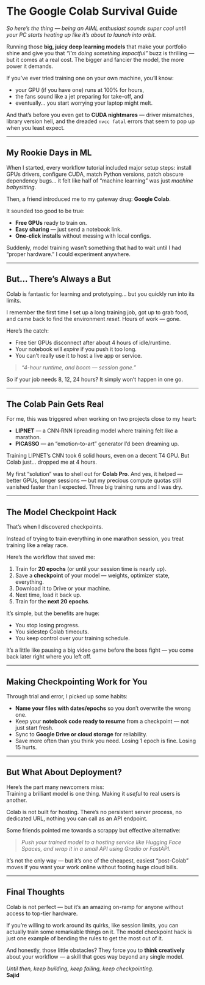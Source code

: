 # **The Google Colab Survival Guide**

*So here’s the thing — being an AIML enthusiast sounds super cool until your PC starts heating up like it’s about to launch into orbit.*

Running those **big, juicy deep learning models** that make your portfolio shine and give you that *“I’m doing something impactful”* buzz is thrilling — but it comes at a real cost. The bigger and fancier the model, the more power it demands.

If you’ve ever tried training one on your own machine, you’ll know:
- your GPU (if you have one) runs at 100% for hours,
- the fans sound like a jet preparing for take-off, and  
- eventually… you start worrying your laptop might melt.

And that’s before you even get to **CUDA nightmares** — driver mismatches, library version hell, and the dreaded `nvcc fatal` errors that seem to pop up when you least expect.

---

## **My Rookie Days in ML**

When I started, every workflow tutorial included major setup steps: install GPUs drivers, configure CUDA, match Python versions, patch obscure dependency bugs… it felt like half of “machine learning” was just *machine babysitting*.  

Then, a friend introduced me to my gateway drug: **Google Colab**.

It sounded too good to be true:
- **Free GPUs** ready to train on.
- **Easy sharing** — just send a notebook link.
- **One-click installs** without messing with local configs.

Suddenly, model training wasn’t something that had to wait until I had “proper hardware.” I could experiment anywhere.

---

## **But… There’s Always a But**

Colab is fantastic for learning and prototyping… but you quickly run into its limits.  

I remember the first time I set up a long training job, got up to grab food, and came back to find the environment *reset*. Hours of work — gone.

Here’s the catch:
- Free tier GPUs disconnect after about 4 hours of idle/runtime.
- Your notebook will *expire* if you push it too long.
- You can’t really use it to host a live app or service.

> *“4-hour runtime, and boom — session gone.”*

So if your job needs 8, 12, 24 hours? It simply won’t happen in one go.

---

## **The Colab Pain Gets Real**

For me, this was triggered when working on two projects close to my heart:
- **LIPNET** — a CNN‑RNN lipreading model where training felt like a marathon.
- **PICASSO** — an “emotion-to-art” generator I’d been dreaming up.

Training LIPNET’s CNN took 6 solid hours, even on a decent T4 GPU. But Colab just… dropped me at 4 hours.

My first “solution” was to shell out for **Colab Pro**. And yes, it helped — better GPUs, longer sessions — but my precious compute quotas still vanished faster than I expected. Three big training runs and I was dry.

---

## **The Model Checkpoint Hack**

That’s when I discovered checkpoints.  

Instead of trying to train everything in one marathon session, you treat training like a relay race.

Here’s the workflow that saved me:
1. Train for **20 epochs** (or until your session time is nearly up).
2. Save a **checkpoint** of your model — weights, optimizer state, everything.
3. Download it to Drive or your machine.
4. Next time, load it back up.
5. Train for the **next 20 epochs**.

It’s simple, but the benefits are huge:
- You stop losing progress.
- You sidestep Colab timeouts.
- You keep control over your training schedule.

It’s a little like pausing a big video game before the boss fight — you come back later right where you left off.

---

## **Making Checkpointing Work for You**

Through trial and error, I picked up some habits:
- **Name your files with dates/epochs** so you don’t overwrite the wrong one.
- Keep your **notebook code ready to resume** from a checkpoint — not just start fresh.
- Sync to **Google Drive or cloud storage** for reliability.
- Save more often than you think you need. Losing 1 epoch is fine. Losing 15 hurts.

---

## **But What About Deployment?**

Here’s the part many newcomers miss:  
Training a brilliant model is one thing. Making it *useful* to real users is another.

Colab is not built for hosting. There’s no persistent server process, no dedicated URL, nothing you can call as an API endpoint.

Some friends pointed me towards a scrappy but effective alternative:
> *Push your trained model to a hosting service like Hugging Face Spaces, and wrap it in a small API using Gradio or FastAPI.*

It’s not the only way — but it’s one of the cheapest, easiest “post-Colab” moves if you want your work online without footing huge cloud bills.

---

## **Final Thoughts**

Colab is not perfect — but it’s an amazing on-ramp for anyone without access to top-tier hardware.  

If you’re willing to work around its quirks, like session limits, you can actually train some remarkable things on it. The model checkpoint hack is just one example of bending the rules to get the most out of it.

And honestly, those little obstacles? They force you to **think creatively** about your workflow — a skill that goes way beyond any single model.

*Until then, keep building, keep failing, keep checkpointing.*  
**Sajid**


